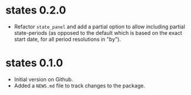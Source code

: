 # states 0.2.0

* Refactor `state_panel` and add a partial option to allow including partial state-periods (as opposed to the default which is based on the exact start date, for all period resolutions in "by"). 

# states 0.1.0

* Initial version on Github. 
* Added a `NEWS.md` file to track changes to the package.



